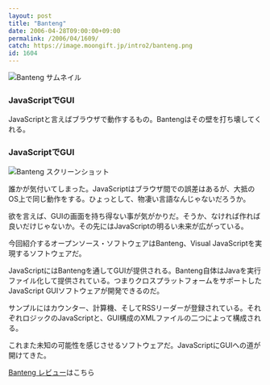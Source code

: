 ```yaml
---
layout: post
title: "Banteng"
date: 2006-04-28T09:00:00+09:00
permalink: /2006/04/1609/
catch: https://image.moongift.jp/intro2/banteng.png
id: 1604
---
```

 ![Banteng サムネイル](https://image.moongift.jp/intro2/banteng.t.png "Banteng サムネイル")
  

### JavaScriptでGUI
  
JavaScriptと言えばブラウザで動作するもの。Bantengはその壁を打ち壊してくれる。  
<!--more-->  

### JavaScriptでGUI
  

![Banteng スクリーンショット](https://image.moongift.jp/intro2/banteng.png "Banteng スクリーンショット")

  

誰かが気付いてしまった。JavaScriptはブラウザ間での誤差はあるが、大抵のOS上で同じ動作をする。ひょっとして、物凄い言語なんじゃないだろうか。

  

欲を言えば、GUIの画面を持ち得ない事が気がかりだ。そうか、なければ作れば良いだけじゃないか。その先にはJavaScriptの明るい未来が広がっている。

  

今回紹介するオープンソース・ソフトウェアはBanteng、Visual JavaScriptを実現するソフトウェアだ。

  

JavaScriptにはBantengを通してGUIが提供される。Banteng自体はJavaを実行ファイル化して提供されている。つまりクロスプラットフォームをサポートしたJavaScript GUIソフトウェアが開発できるのだ。

  

サンプルにはカウンター、計算機、そしてRSSリーダーが登録されている。それぞれロジックのJavaScriptと、GUI構成のXMLファイルの二つによって構成される。

  

これまた未知の可能性を感じさせるソフトウェアだ。JavaScriptにGUIへの道が開けてきた。

  

[Banteng レビュー](http://oss.moongift.jp/review/i-1610.html)はこちら

